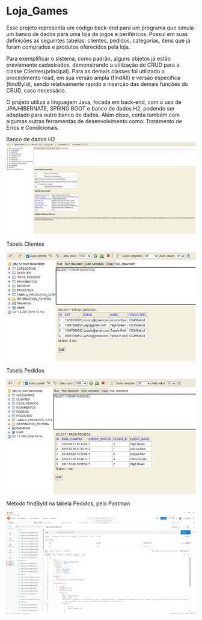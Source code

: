 # Loja_Games

Esse projeto representa um código back-end para um programa que simula um banco de dados para uma loja de jogos e periféricos. Possui em suas definições as seguintes tabelas: clientes, pedidos, categorias, itens que já foram comprados e produtos oferecidos pela loja.

Para exemplificar o sistema, como padrão, alguns objetos já estão previamente cadastrados, demonstrando a utilização do CRUD para a classe Clientes(principal). Para as demais classes foi  utilizado o procedimento read, em sua versão ampla (findAll) e versão específica (findById), sendo relativamente rapido a inserção das demais funções do CRUD, caso necessário.

O projeto utiliza a linguagem Java, focada em back-end, com o uso de JPA/HIBERNATE, SPRING BOOT e banco de dados H2, podendo ser adaptado para outro banco de dados. Além disso, conta também com algumas outras ferramentas de desenvolvimento como: Tratamento de Erros e Condicionais.

Banco de dados H2
![Alt text](https://github.com/atilags/loja_games/blob/main/Imagens/Banco_H2.JPG "Banco H2")

Tabela Clientes

![Alt text](https://github.com/atilags/loja_games/blob/main/Imagens/Clientes_H2.JPG "Clientes H2")

Tabela Pedidos

![Alt text](https://github.com/atilags/loja_games/blob/main/Imagens/Pedidos_H2.JPG "Pedidos H2")

Metodo findById na tabela Pedidos, pelo Postman

![Alt text](https://github.com/atilags/loja_games/blob/main/Imagens/Pedidos_Postman.JPG "Pedidos Postman")
